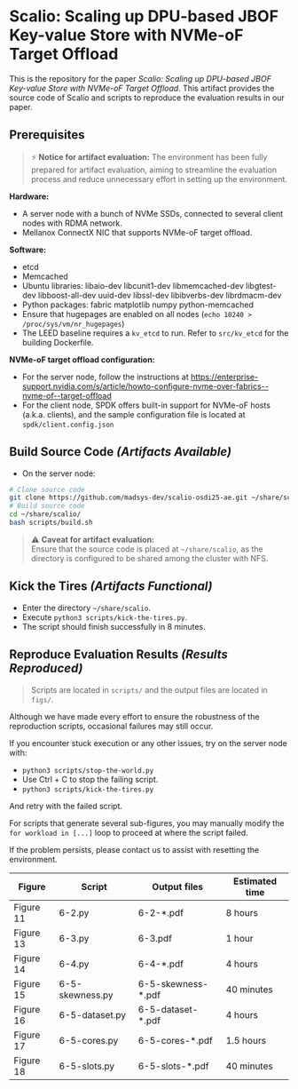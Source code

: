 # Scalio: Scaling up DPU-based JBOF Key-value Store with NVMe-oF Target Offload

This is the repository for the paper *Scalio: Scaling up DPU-based JBOF Key-value Store with NVMe-oF Target Offload*. This artifact provides the source code of Scalio and scripts to reproduce the evaluation results in our paper.

## Prerequisites

> ⚡ **Notice for artifact evaluation:**
> The environment has been fully prepared for artifact evaluation, aiming to streamline the evaluation process and reduce unnecessary effort in setting up the environment.

**Hardware:**

- A server node with a bunch of NVMe SSDs, connected to several client nodes with RDMA network.
- Mellanox ConnectX NIC that supports NVMe-oF target offload.

**Software:**

- etcd
- Memcached
- Ubuntu libraries: libaio-dev libcunit1-dev libmemcached-dev libgtest-dev libboost-all-dev uuid-dev libssl-dev libibverbs-dev librdmacm-dev
- Python packages: fabric matplotlib numpy python-memcached
- Ensure that hugepages are enabled on all nodes (`echo 10240 > /proc/sys/vm/nr_hugepages`)
- The LEED baseline requires a `kv_etcd` to run. Refer to `src/kv_etcd` for the building Dockerfile.

**NVMe-oF target offload configuration:**

- For the server node, follow the instructions at https://enterprise-support.nvidia.com/s/article/howto-configure-nvme-over-fabrics--nvme-of--target-offload
- For the client node, SPDK offers built-in support for NVMe-oF hosts (a.k.a. clients), and the sample configuration file is located at `spdk/client.config.json`

## Build Source Code *(Artifacts Available)*

- On the server node:

```bash
# Clone source code
git clone https://github.com/madsys-dev/scalio-osdi25-ae.git ~/share/scalio
# Build source code
cd ~/share/scalio/
bash scripts/build.sh
```

> ⚠️ **Caveat for artifact evaluation:**  
> Ensure that the source code is placed at `~/share/scalio`, as the directory is configured to be shared among the cluster with NFS.

## Kick the Tires *(Artifacts Functional)*

- Enter the directory `~/share/scalio`.
- Execute `python3 scripts/kick-the-tires.py`.
- The script should finish successfully in 8 minutes.

## Reproduce Evaluation Results *(Results Reproduced)*

> Scripts are located in `scripts/` and the output files are located in `figs/`.

Although we have made every effort to ensure the robustness of the reproduction scripts, occasional failures may still occur.

If you encounter stuck execution or any other issues, try on the server node with:

- `python3 scripts/stop-the-world.py`
- Use Ctrl + C to stop the failing script.
- `python3 scripts/kick-the-tires.py`

And retry with the failed script.

For scripts that generate several sub-figures, you may manually modify the `for workload in [...]` loop to proceed at where the script failed.

If the problem persists, please contact us to assist with resetting the environment.

| Figure    | Script          | Output files       | Estimated time |
| --------- | --------------- | ------------------ | -------------- |
| Figure 11 | 6-2.py          | 6-2-*.pdf          | 8 hours        |
| Figure 13 | 6-3.py          | 6-3.pdf            | 1 hour         |
| Figure 14 | 6-4.py          | 6-4-*.pdf          | 4 hours        |
| Figure 15 | 6-5-skewness.py | 6-5-skewness-*.pdf | 40 minutes     |
| Figure 16 | 6-5-dataset.py  | 6-5-dataset-*.pdf  | 4 hours        |
| Figure 17 | 6-5-cores.py    | 6-5-cores-*.pdf    | 1.5 hours      |
| Figure 18 | 6-5-slots.py    | 6-5-slots-*.pdf    | 40 minutes     |
